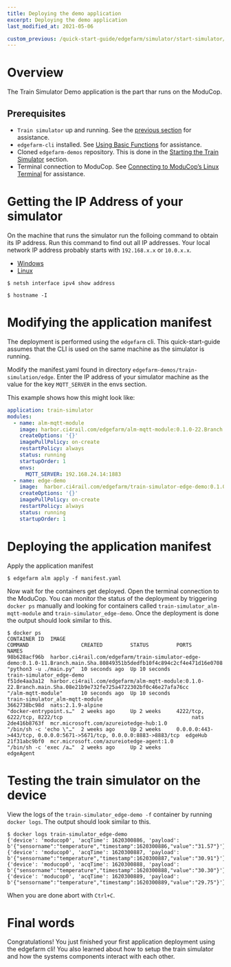 ```yaml
---
title: Deploying the demo application
excerpt: Deploying the demo application
last_modified_at: 2021-05-06

custom_previous: /quick-start-guide/edgefarm/simulator/start-simulator/
---
```


# Overview
The Train Simulator Demo application is the part thar runs on the ModuCop.

## Prerequisites

* `Train simulator` up and running. See the [previous section](/quick-start-guide/edgefarm/simulator/start-simulator/) for assistance.
* `edgefarm-cli` installed. See [Using Basic Functions](/quick-start-guide/edgefarm/basic-functions/) for assistance.
* Cloned `edgefarm-demos` repository. This is done in the [Starting the Train Simulator](/quick-start-guide/edgefarm/simulator/start-simulator/) section.
* Terminal connection to ModuCop. See [Connecting to ModuCop’s Linux Terminal](/quick-start-guide/moducop/connect-to-terminal/) for assistance.

# Getting the IP Address of your simulator

On the machine that runs the simulator run the folloing command to obtain its IP address.
Run this command to find out all IP addresses. Your local network IP address probably starts with `192.168.x.x` or `10.0.x.x`.

<ul class="nav nav-tabs">
  <li class="nav-item"><a class="nav-link active" data-toggle="tab" href="#Windows" role="tab" >Windows</a></li>
  <li class="nav-item"><a class="nav-link" data-toggle="tab" href="#Linux" role="tab">Linux</a></li>
</ul>
<div class="tab-content">
<div class="tab-pane fade in active" id="Windows" role="tabpanel" markdown="1">

```console
$ netsh interface ipv4 show address
```

</div>
<div class="tab-pane fade in" id="Linux" role="tabpanel" markdown="1">

```console
$ hostname -I 
```

</div>
</div> <!-- tab-content -->

# Modifying the application manifest

The deployment is performed using the `edgefarm` cli. This quick-start-guide assumes that the CLI is used on the same machine as the simulator is running.

Modify the manifest.yaml found in directory `edgefarm-demos/train-simulation/edge`.
Enter the IP address of your simulator machine as the value for the key `MQTT_SERVER` in the envs section.

This example shows how this might look like:

```yaml
application: train-simulator
modules:
  - name: alm-mqtt-module
    image: harbor.ci4rail.com/edgefarm/alm-mqtt-module:0.1.0-22.Branch.main.Sha.08e21b9e732fe725a4722302bf0c46e27afa76cc
    createOptions: '{}'
    imagePullPolicy: on-create
    restartPolicy: always
    status: running
    startupOrder: 1
    envs:
      MQTT_SERVER: 192.168.24.14:1883
  - name: edge-demo
    image:  harbor.ci4rail.com/edgefarm/train-simulator-edge-demo:0.1.0-11.Branch.main.Sha.80849351b5dedfb10f4c894c2cf4e471d16e0708
    createOptions: '{}'
    imagePullPolicy: on-create
    restartPolicy: always
    status: running
    startupOrder: 1
```

# Deploying the application manifest

Apply the application manifest 

```console
$ edgefarm alm apply -f manifest.yaml
```

Now wait for the containers get deployed.
Open the terminal connection to the ModuCop. You can monitor the status of the deployment by triggering `docker ps` manually and looking for containers called `train-simulator_alm-mqtt-module` and `train-simulator_edge-demo`.
Once the deployment is done the output should look similar to this.

```console
$ docker ps
CONTAINER ID  IMAGE                                                                                                                     COMMAND                 CREATED         STATUS         PORTS                                                                 NAMES
98b628acf96b  harbor.ci4rail.com/edgefarm/train-simulator-edge-demo:0.1.0-11.Branch.main.Sha.80849351b5dedfb10f4c894c2cf4e471d16e0708   "python3 -u ./main.py"  10 seconds ago  Up 10 seconds                                                                        train-simulator_edge-demo                
f51de4aa3a12  harbor.ci4rail.com/edgefarm/alm-mqtt-module:0.1.0-22.Branch.main.Sha.08e21b9e732fe725a4722302bf0c46e27afa76cc             "/alm-mqtt-module"      10 seconds ago  Up 10 seconds                                                                        train-simulator_alm-mqtt-module
3662738bc98d  nats:2.1.9-alpine                                                                                                         "docker-entrypoint.s…"  2 weeks ago     Up 2 weeks     4222/tcp, 6222/tcp, 8222/tcp                                          nats
2de416b8763f  mcr.microsoft.com/azureiotedge-hub:1.0                                                                                    "/bin/sh -c 'echo \"…"  2 weeks ago     Up 2 weeks     0.0.0.0:443->443/tcp, 0.0.0.0:5671->5671/tcp, 0.0.0.0:8883->8883/tcp  edgeHub
21f31abc9bf0  mcr.microsoft.com/azureiotedge-agent:1.0                                                                                  "/bin/sh -c 'exec /a…"  2 weeks ago     Up 2 weeks                                                                           edgeAgent
```

# Testing the train simulator on the device

View the logs of the `train-simulator_edge-demo -f` container by running `docker logs`. The output should look similar to this.

```console
$ docker logs train-simulator_edge-demo
{'device': 'moducop0', 'acqTime': 1620300886, 'payload': b'{"sensorname":"temperature","timestamp":1620300886,"value":"31.57"}'}
{'device': 'moducop0', 'acqTime': 1620300887, 'payload': b'{"sensorname":"temperature","timestamp":1620300887,"value":"30.91"}'}
{'device': 'moducop0', 'acqTime': 1620300888, 'payload': b'{"sensorname":"temperature","timestamp":1620300888,"value":"30.30"}'}
{'device': 'moducop0', 'acqTime': 1620300889, 'payload': b'{"sensorname":"temperature","timestamp":1620300889,"value":"29.75"}'}
```

When you are done abort with `Ctrl+C`.

# Final words

Congratulations! You just finished your first application deployment using the edgefarm cli!
You also learned about how to setup the train simulator and how the systems components interact with each other.
